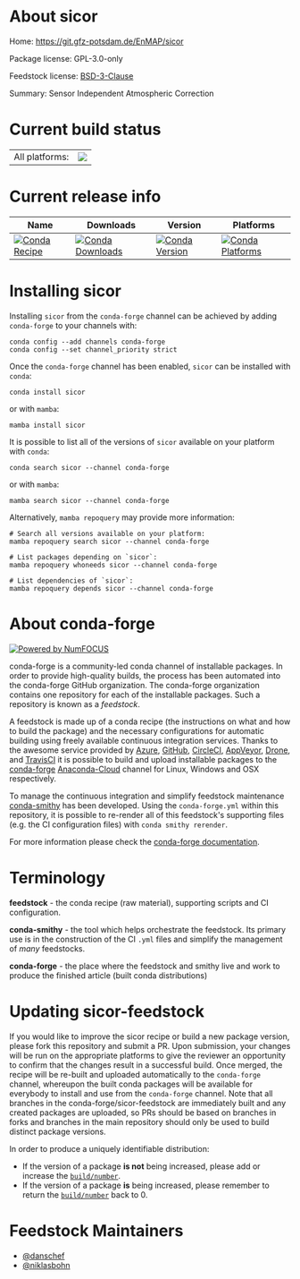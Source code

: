 About sicor
===========

Home: https://git.gfz-potsdam.de/EnMAP/sicor

Package license: GPL-3.0-only

Feedstock license: [BSD-3-Clause](https://github.com/conda-forge/sicor-feedstock/blob/main/LICENSE.txt)

Summary: Sensor Independent Atmospheric Correction

Current build status
====================


<table><tr><td>All platforms:</td>
    <td>
      <a href="https://dev.azure.com/conda-forge/feedstock-builds/_build/latest?definitionId=10885&branchName=main">
        <img src="https://dev.azure.com/conda-forge/feedstock-builds/_apis/build/status/sicor-feedstock?branchName=main">
      </a>
    </td>
  </tr>
</table>

Current release info
====================

| Name | Downloads | Version | Platforms |
| --- | --- | --- | --- |
| [![Conda Recipe](https://img.shields.io/badge/recipe-sicor-green.svg)](https://anaconda.org/conda-forge/sicor) | [![Conda Downloads](https://img.shields.io/conda/dn/conda-forge/sicor.svg)](https://anaconda.org/conda-forge/sicor) | [![Conda Version](https://img.shields.io/conda/vn/conda-forge/sicor.svg)](https://anaconda.org/conda-forge/sicor) | [![Conda Platforms](https://img.shields.io/conda/pn/conda-forge/sicor.svg)](https://anaconda.org/conda-forge/sicor) |

Installing sicor
================

Installing `sicor` from the `conda-forge` channel can be achieved by adding `conda-forge` to your channels with:

```
conda config --add channels conda-forge
conda config --set channel_priority strict
```

Once the `conda-forge` channel has been enabled, `sicor` can be installed with `conda`:

```
conda install sicor
```

or with `mamba`:

```
mamba install sicor
```

It is possible to list all of the versions of `sicor` available on your platform with `conda`:

```
conda search sicor --channel conda-forge
```

or with `mamba`:

```
mamba search sicor --channel conda-forge
```

Alternatively, `mamba repoquery` may provide more information:

```
# Search all versions available on your platform:
mamba repoquery search sicor --channel conda-forge

# List packages depending on `sicor`:
mamba repoquery whoneeds sicor --channel conda-forge

# List dependencies of `sicor`:
mamba repoquery depends sicor --channel conda-forge
```


About conda-forge
=================

[![Powered by
NumFOCUS](https://img.shields.io/badge/powered%20by-NumFOCUS-orange.svg?style=flat&colorA=E1523D&colorB=007D8A)](https://numfocus.org)

conda-forge is a community-led conda channel of installable packages.
In order to provide high-quality builds, the process has been automated into the
conda-forge GitHub organization. The conda-forge organization contains one repository
for each of the installable packages. Such a repository is known as a *feedstock*.

A feedstock is made up of a conda recipe (the instructions on what and how to build
the package) and the necessary configurations for automatic building using freely
available continuous integration services. Thanks to the awesome service provided by
[Azure](https://azure.microsoft.com/en-us/services/devops/), [GitHub](https://github.com/),
[CircleCI](https://circleci.com/), [AppVeyor](https://www.appveyor.com/),
[Drone](https://cloud.drone.io/welcome), and [TravisCI](https://travis-ci.com/)
it is possible to build and upload installable packages to the
[conda-forge](https://anaconda.org/conda-forge) [Anaconda-Cloud](https://anaconda.org/)
channel for Linux, Windows and OSX respectively.

To manage the continuous integration and simplify feedstock maintenance
[conda-smithy](https://github.com/conda-forge/conda-smithy) has been developed.
Using the ``conda-forge.yml`` within this repository, it is possible to re-render all of
this feedstock's supporting files (e.g. the CI configuration files) with ``conda smithy rerender``.

For more information please check the [conda-forge documentation](https://conda-forge.org/docs/).

Terminology
===========

**feedstock** - the conda recipe (raw material), supporting scripts and CI configuration.

**conda-smithy** - the tool which helps orchestrate the feedstock.
                   Its primary use is in the construction of the CI ``.yml`` files
                   and simplify the management of *many* feedstocks.

**conda-forge** - the place where the feedstock and smithy live and work to
                  produce the finished article (built conda distributions)


Updating sicor-feedstock
========================

If you would like to improve the sicor recipe or build a new
package version, please fork this repository and submit a PR. Upon submission,
your changes will be run on the appropriate platforms to give the reviewer an
opportunity to confirm that the changes result in a successful build. Once
merged, the recipe will be re-built and uploaded automatically to the
`conda-forge` channel, whereupon the built conda packages will be available for
everybody to install and use from the `conda-forge` channel.
Note that all branches in the conda-forge/sicor-feedstock are
immediately built and any created packages are uploaded, so PRs should be based
on branches in forks and branches in the main repository should only be used to
build distinct package versions.

In order to produce a uniquely identifiable distribution:
 * If the version of a package **is not** being increased, please add or increase
   the [``build/number``](https://docs.conda.io/projects/conda-build/en/latest/resources/define-metadata.html#build-number-and-string).
 * If the version of a package **is** being increased, please remember to return
   the [``build/number``](https://docs.conda.io/projects/conda-build/en/latest/resources/define-metadata.html#build-number-and-string)
   back to 0.

Feedstock Maintainers
=====================

* [@danschef](https://github.com/danschef/)
* [@niklasbohn](https://github.com/niklasbohn/)

